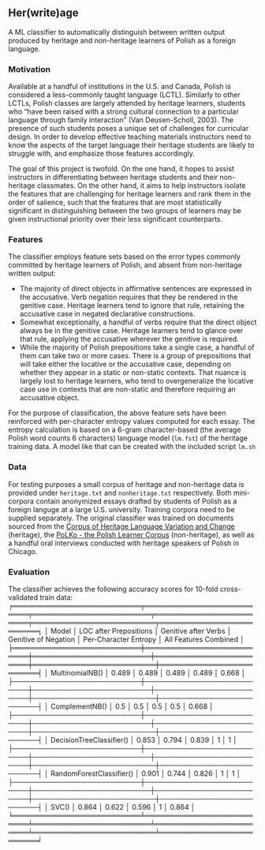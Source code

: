 ## Her(write)age

A ML classifier to automatically distinguish between written output produced by heritage and non-heritage learners of Polish as a foreign language.

### Motivation
Available at a handful of institutions in the U.S. and Canada, Polish is considered a less-commonly taught language (LCTL).  Similarly to other LCTLs, Polish classes are largely attended by heritage learners, students who “have been raised with a strong cultural connection to a particular language through family interaction” (Van Deusen-Scholl, 2003).  The presence of such students poses a unique set of challenges for curricular design.  In order to develop effective teaching materials instructors need to know the aspects of the target language their heritage students are likely to struggle with, and emphasize those features accordingly.

The goal of this project is twofold.  On the one hand, it hopes to assist instructors in differentiating between heritage students and their non-heritage classmates.  On the other hand, it aims to help instructors isolate the features that are challenging for heritage learners and rank them in the order of salience, such that the features that are most statistically significant in distinguishing between the two groups of learners may be given instructional priority over their less significant counterparts.

### Features
The classifier employs feature sets based on the error types commonly committed by heritage learners of Polish, and absent from non-heritage written output:
- The majority of direct objects in affirmative sentences are expressed in the accusative. Verb negation requires that they be rendered in the genitive case.  Heritage learners tend to ignore that rule, retaining the accusative case in negated declarative constructions.
- Somewhat exceptionally, a handful of verbs require that the direct object always be in the genitive case.  Heritage learners tend to glance over that rule, applying the accusative wherever the genitive is required.
- While the majority of Polish prepositions take a single case, a handful of them can take two or more cases.  There is a group of prepositions that will take either the locative or the accusative case, depending on whether they appear in a static or non-static contexts.  That nuance is largely lost to heritage learners, who tend to overgeneralize the locative case use in contexts that are non-static and therefore requiring an accusative object.

For the purpose of classification, the above feature sets have been reinforced with per-character entropy values computed for each essay.  The entropy calculation is based on a 6-gram character-based (the average Polish word counts 6 characters) language model (`lm.fst`) of the heritage training data.  A model like that can be created with the included script `lm.sh`

### Data
For testing purposes a small corpus of heritage and non-heritage data is provided under `heritage.txt` and `nonheritage.txt` respectively.  Both mini-corpora contain anonymized essays drafted by students of Polish as a foreign languge at a large U.S. university.  Training corpora need to be supplied separately.  The original classifier was trained on documents sourced from the [Corpus of Heritage Language Variation and Change](https://ngn.artsci.utoronto.ca/HLVC/0_0_home.php) (heritage), the [PoLKo - the Polish Learner Corpus](http://utkl.ff.cuni.cz/teitok/polko/index.php?action=home) (non-heritage), as well as a handful oral interviews conducted with heritage speakers of Polish in Chicago.

### Evaluation
The classifier achieves the following accuracy scores for 10-fold cross-validated train data:
╒══════════════════════════╤══════════════════════════╤════════════════════════╤════════════════════════╤═════════════════════════╤═════════════════════════╕
│ Model                    │   LOC after Prepositions │   Genitive after Verbs │   Genitive of Negation │   Per-Character Entropy │   All Features Combined │
╞══════════════════════════╪══════════════════════════╪════════════════════════╪════════════════════════╪═════════════════════════╪═════════════════════════╡
│ MultinomialNB()          │                    0.489 │                  0.489 │                  0.489 │                   0.489 │                   0.668 │
├──────────────────────────┼──────────────────────────┼────────────────────────┼────────────────────────┼─────────────────────────┼─────────────────────────┤
│ ComplementNB()           │                    0.5   │                  0.5   │                  0.5   │                   0.5   │                   0.668 │
├──────────────────────────┼──────────────────────────┼────────────────────────┼────────────────────────┼─────────────────────────┼─────────────────────────┤
│ DecisionTreeClassifier() │                    0.853 │                  0.794 │                  0.839 │                   1     │                   1     │
├──────────────────────────┼──────────────────────────┼────────────────────────┼────────────────────────┼─────────────────────────┼─────────────────────────┤
│ RandomForestClassifier() │                    0.901 │                  0.744 │                  0.826 │                   1     │                   1     │
├──────────────────────────┼──────────────────────────┼────────────────────────┼────────────────────────┼─────────────────────────┼─────────────────────────┤
│ SVC()                    │                    0.864 │                  0.622 │                  0.596 │                   1     │                   0.864 │
╘══════════════════════════╧══════════════════════════╧════════════════════════╧════════════════════════╧═════════════════════════╧═════════════════════════╛






